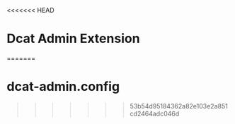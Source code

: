 <<<<<<< HEAD
# Dcat Admin Extension


=======
# dcat-admin.config
>>>>>>> 53b54d95184362a82e103e2a851cd2464adc046d
